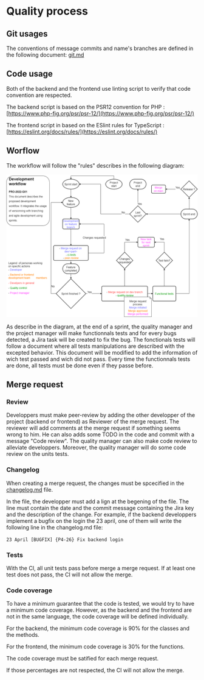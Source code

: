 # Quality process

## Git usages

The conventions of message commits and name's branches are defined in the following document: [git.md](git.md)

## Code usage

Both of the backend and the frontend use linting script to verify that code convention are respected.

The backend script is based on the PSR12 convention for PHP : [https://www.php-fig.org/psr/psr-12/](https://www.php-fig.org/psr/psr-12/)

The frontend script in based on the ESlint rules for TypeScript : [https://eslint.org/docs/rules/](https://eslint.org/docs/rules/) 

## Worflow

The workflow will follow the "rules" describes in the following diagram:

![diagram](dev_worflow.png)

As describe in the diagram, at the end of a sprint, the quality manager and the project manager will make functionnals tests and for every bugs detected, a Jira task will be created to fix the bug. The fonctionals tests will follow a document where all tests manipulations are described with the excepted behavior. This document will be modified to add the information of wich test passed and wich did not pass. Every time the functionnals tests are done, all tests must be done even if they passe before.

## Merge request

### Review

Developpers must make peer-review by adding the other developper of the project (backend or frontend) as Reviewer of the merge request. The reviewer will add comments at the merge request if something seems wrong to him. He can also adds some TODO in the code and commit with a message "Code review".
The quality manager can also make code review to alleviate developpers. Moreover, the quality manager will do some code review on the units tests.

### Changelog

When creating a merge request, the changes must be spcecified in the [changelog.md](changelog.md) file.

In the file, the developper must add a lign at the begening of the file. The line must contain the date and the commit message containing the Jira key and the description of the change. 
For example, if the backend developpers implement a bugfix on the login the 23 april, one of them will write the following line in the changelog.md file: 

`23 April [BUGFIX] {P4-26} Fix backend login`

### Tests

With the CI, all unit tests pass before merge a merge request. If at least one test does not pass, the CI will not allow the merge.

### Code coverage

To have a minimum guarantee that the code is tested, we would try to have a minimum code coverage. However, as the backend and the frontend are not in the same language, the code coverage will be defined individually.

For the backend, the minimum code coverage is 90% for the classes and the methods.

For the frontend, the minimum code coverage is 30% for the functions. 

The code coverage must be satified for each merge request.

If those percentages are not respected, the CI will not allow the merge.
